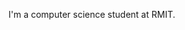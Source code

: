 I'm a computer science student at RMIT.

<!---
marmaladian/marmaladian is a ✨ special ✨ repository because its `README.md` (this file) appears on your GitHub profile.
You can click the Preview link to take a look at your changes.
--->

